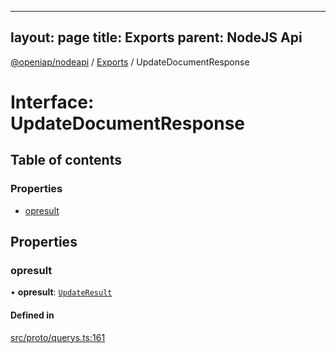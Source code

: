 
---
layout: page
title: Exports
parent: NodeJS Api
---
[@openiap/nodeapi](../README.md) / [Exports](../modules.md) / UpdateDocumentResponse

# Interface: UpdateDocumentResponse

## Table of contents

### Properties

- [opresult](UpdateDocumentResponse.md#opresult)

## Properties

### opresult

• **opresult**: [`UpdateResult`](../modules.md#updateresult)

#### Defined in

[src/proto/querys.ts:161](https://github.com/openiap/nodeapi/blob/a6b5438/src/proto/querys.ts#L161)
